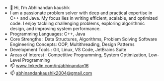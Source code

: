 - 👋 Hi, I’m Abhinandan kaushik
- I am a passionate problem solver with deep and practical expertise in C++ and Java. My focus lies in writing efficient, scalable, and optimized code. I enjoy tackling challenging problems, exploring algorithmic 
  design, and improving system performance.
- Programming Languages: C++, Java
- Core Strengths : Data Structures, Algorithms, Problem Solving
  Software Engineering Concepts: OOP, Multithreading, Design Patterns
- Development Tools : Git, Linux, VS Code, JetBrains Suite
- Areas of Interest : Competitive Programming, System Optimization, Low-Level Programming
- 📫 www.linkedin.com/in/abhinandan16
- 📫 abhinandankaushik2004@gmail.com 


<!---
Abhinandankaushik/Abhinandankaushik is a ✨ special ✨ repository because its `README.md` (this file) appears on your GitHub profile.
You can click the Preview link to take a look at your changes.
--->


